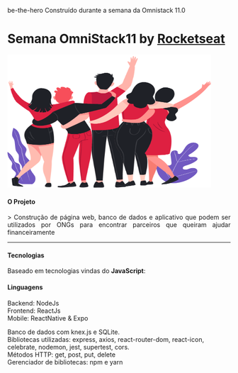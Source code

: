  be-the-hero
Construído durante a semana da Omnistack 11.0

# Semana OmniStack11 by [Rocketseat](https://github.com/Rocketseat)

<img width="460" height="300" src="frontend/src/assets/heroes.png">

#### O Projeto
<p align="justify">
  > Construção de página web, banco de dados e aplicativo que podem ser utilizados por ONGs para encontrar parceiros que queiram ajudar financeiramente<br>
</p>
<hr>

#### Tecnologias

Baseado em tecnologias vindas do __JavaScript__:

#### Linguagens
Backend: NodeJs<br>
Frontend: ReactJs<br>
Mobile: ReactNative & Expo<br>

Banco de dados com knex.js e SQLite.<br>
Bibliotecas utilizadas: express, axios, react-router-dom, react-icon, celebrate, nodemon, jest, supertest, cors. <br>
Métodos HTTP: get, post, put, delete<br>
Gerenciador de bibliotecas: npm e yarn


